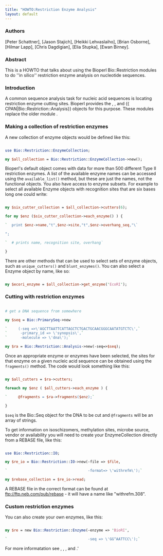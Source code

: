 ```yaml
---
title: "HOWTO:Restriction Enzyme Analysis"
layout: default
---
```


### Authors

[Peter Schattner], [Jason Stajich], [Heikki Lehvaslaiho], [Brian Osborne], [Hilmar Lapp], [Chris Dagdigian], [Elia Stupka], [Ewan Birney].

### Abstract

This is a HOWTO that talks about using the Bioperl Bio::Restriction modules to do ''in silico'' restriction enzyme analysis on nucleotide sequences.

### Introduction

A common sequence analysis task for nucleic acid sequences is locating restriction enzyme cutting sites. Bioperl provides the , , and {{ CPAN|Bio::Restriction::Analysis}} objects for this purpose. These modules replace the older module .

### Making a collection of restriction enzymes

A new collection of enzyme objects would be defined like this:

```perl

use Bio::Restriction::EnzymeCollection;

my $all_collection = Bio::Restriction::EnzymeCollection->new();

```

Bioperl's default object comes with data for more than 500 different Type II restriction enzymes. A list of the available enzyme names can be accessed using the `available_list()` method, but these are just the names, not the functional objects. You also have access to enzyme subsets. For example to select all available Enzyme objects with recognition sites that are six bases long one could write:

```perl

my $six_cutter_collection = $all_collection->cutters(6);

for my $enz ($six_cutter_collection->each_enzyme() ) {

`  print $enz->name,"t",$enz->site,"t",$enz->overhang_seq,"\`

";

`  # prints name, recognition site, overhang`

}

```

There are other methods that can be used to select sets of enzyme objects, such as `unique_cutters()` and `blunt_enzymes()`. You can also select a Enzyme object by name, like so:

```perl

my $ecori_enzyme = $all_collection->get_enzyme('EcoRI');

```

### Cutting with restriction enzymes

```perl

# get a DNA sequence from somewhere

my $seq = Bio::PrimarySeq->new

`     (-seq =>\'AGCTTAATTCATTAGCTCTGACTGCAACGGGCAATATGTCTC\',`
`      -primary_id => \'synopsis\',`
`      -molecule => \'dna\');`

my $ra = Bio::Restriction::Analysis->new(-seq=>$seq);

```

Once an appropriate enzyme or enzymes have been selected, the sites for that enzyme on a given nucleic acid sequence can be obtained using the `fragments()` method. The code would look something like this:

```perl

my $all_cutters = $ra->cutters;

foreach my $enz ( $all_cutters->each_enzyme ) {

`     @fragments = $ra->fragments($enz);`

}

```

`$seq` is the Bio::Seq object for the DNA to be cut and `@fragments` will be an array of strings.

To get information on isoschizomers, methylation sites, microbe source, vendor or availability you will need to create your EnzymeCollection directly from a REBASE file, like this:

```perl

use Bio::Restriction::IO;

my $re_io = Bio::Restriction::IO->new(-file => $file,

`                                     -format=> \'withrefm\');`

my $rebase_collection = $re_io->read;

```

A REBASE file in the correct format can be found at <ftp://ftp.neb.com/pub/rebase> - it will have a name like "withrefm.308".

### Custom restriction enzymes

You can also create your own enzymes, like this:

```perl

my $re = new Bio::Restriction::Enzyme(-enzyme => 'BioRI',

`                                     -seq => \'GG^AATTCC\');`

```

For more informatation see , , , and .'


